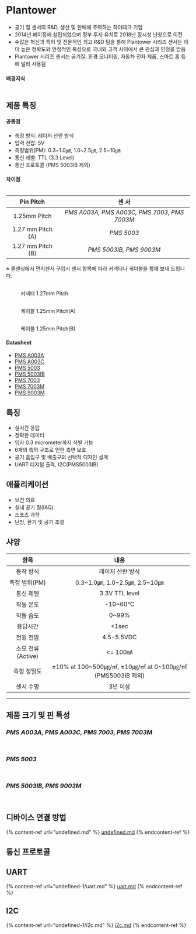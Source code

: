 # Plantower

* 공기 질 센서의 R\&D, 생산 및 판매에 주력하는 하이테크 기업
* 2014년 베이징에 설립되었으며 정부 투자 유치로 2018년 장시성 난창으로 이전
* 수많은 혁신과 특허 및 전문적인 최고 R\&D 팀을 통해 Plantower 시리즈 센서는 이미 높은 정확도와 안정적인 특성으로 국내외 고객 사이에서 큰 관심과 인정을 받음
* Plantower 시리즈 센서는 공기질, 환경 모니터링, 자동차 전자 제품, 스마트 홈 등에 널리 사용됨

#### &#x20;배경지식

<figure><img src="../../.gitbook/assets/Plantower_background.png" alt=""><figcaption></figcaption></figure>

## 제품 특징

#### 공통점

* 측정 방식: 레이저 산란 방식
* 입력 전압: 5V
* 측정범위(PM): 0.3\~1.0㎛, 1.0\~2.5㎛, 2.5\~10㎛
* 통신 레벨: TTL (3.3 Level)
* 통신 프로토콜 (PMS 5003IB 제외)

#### 차이점

<figure><img src="../../.gitbook/assets/PMS_Plantower_goods_difference.PNG" alt=""><figcaption></figcaption></figure>

|     Pin Pitch     |                     센 서                     |
| :---------------: | :-----------------------------------------: |
|    1.25mm Pitch   | _PMS A003A, PMS A003C, PMS 7003, PMS 7003M_ |
| 1.27 mm Pitch (A) |                  _PMS 5003_                 |
| 1.27 mm Pitch (B) |           _PMS 5003IB, PMS 9003M_           |



※ 올센싱에서 먼지센서 구입시 센서 항목에 따라 커넥터나 케이블을 함께 보내 드립니다.

<figure><img src="../../.gitbook/assets/1.24mmconnector.png" alt=""><figcaption><p>커넥터 1.27mm Pitch</p></figcaption></figure>

<figure><img src="../../.gitbook/assets/1.27mm_f_cable.png" alt=""><figcaption><p>케이블 1.25mm Pitch(A)</p></figcaption></figure>

<figure><img src="../../.gitbook/assets/1.27mm_m_f_cable.png" alt=""><figcaption><p>케이블 1.25mm Pitch(B)</p></figcaption></figure>

#### Datasheet

* [PMS A003A](http://econarae1.cafe24.com/01\_Datasheet/13\_Particle\_sensor/PMSA003.pdf)
* [PMS A003C](http://econarae1.cafe24.com/01\_Datasheet/13\_Particle\_sensor/PMSA003.pdf)
* [PMS 5003](http://econarae1.cafe24.com/01\_Datasheet/13\_Particle\_sensor/PMS%205003.pdf)
* [PMS 5003IB](http://econarae1.cafe24.com/01\_Datasheet/13\_Particle\_sensor/PMS%205003IB%20series%20data%20manua%20English\_V1.0.pdf)
* [PMS 7003](http://econarae1.cafe24.com/01\_Datasheet/13\_Particle\_sensor/PMS7003.pdf)
* [PMS 7003M](http://econarae1.cafe24.com/01\_Datasheet/13\_Particle\_sensor/PMS7003.pdf)
* [PMS 9003M](http://econarae1.cafe24.com/01\_Datasheet/13\_Particle\_sensor/DS\_PMS\_9003M%20v1\_1.pdf)



## 특징

* 실시간 응답
* 정확한 데이터
* 입자 0.3 micrometer까지 식별 가능
* 6개의 특허 구조로 인한 측면 보호
* 공기 흡입구 및 배출구의 선택적 디자인 설계
* UART 디지털 출력, I2C(PMS5003IB)

## 애플리케이션

* 보건 의료
* 실내 공기 질(IAQ)
* 스포츠 과학
* 난방, 환기 및 공기 조절

## 샤양

|       항목      |                           내용                           |
| :-----------: | :----------------------------------------------------: |
|     동작 방식     |                       레이저 산란  방식                       |
|   측정 범위(PM)   |             0.3\~1.0㎛, 1.0\~2.5㎛, 2.5\~10㎛             |
|     통신 레벨     |                     3.3V TTL level                     |
|     작동 온도     |                        -10\~60℃                        |
|     작동 습도     |                         0\~99%                         |
|      응답시간     |                          <1sec                         |
|     전원 전압     |                       4.5-5.5VDC                       |
| 소모 전류(Active) |                         <= 100㎃                        |
|     측정 정밀도    | ±10% at 100\~500㎍/㎥, ±10㎍/㎥ at 0\~100㎍/㎥(PMS5003IB 제외) |
|     센서 수명     |                          3년 이상                         |

***

## &#x20;제품 크기 및 핀 특성

### _PMS A003A, PMS A003C, PMS 7003, PMS 7003M_

<figure><img src="../../.gitbook/assets/PMSA003A_PIN_Definition.png" alt=""><figcaption></figcaption></figure>

<figure><img src="../../.gitbook/assets/PMSA003A_PIN_Definition_two.png" alt=""><figcaption></figcaption></figure>

### &#x20;_PMS 5003_

<figure><img src="../../.gitbook/assets/PMS5003_PIN_Definition.png" alt=""><figcaption></figcaption></figure>

<figure><img src="../../.gitbook/assets/PMS5003_PIN_Definition_two.png" alt=""><figcaption></figcaption></figure>

### _PMS 5003IB, PMS 9003M_

<figure><img src="../../.gitbook/assets/PMS9003M_PIN_Definition.png" alt=""><figcaption></figcaption></figure>

<figure><img src="../../.gitbook/assets/PMS9003M_PIN_Definition_two.PNG" alt=""><figcaption></figcaption></figure>

## 디바이스 연결 방법

{% content-ref url="undefined.md" %}
[undefined.md](undefined.md)
{% endcontent-ref %}

## 통신 프로토콜

## UART

{% content-ref url="undefined-1/uart.md" %}
[uart.md](undefined-1/uart.md)
{% endcontent-ref %}

## I2C

{% content-ref url="undefined-1/i2c.md" %}
[i2c.md](undefined-1/i2c.md)
{% endcontent-ref %}





